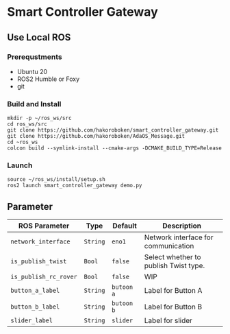 # Smart Controller Gateway
## Use Local ROS
### Prerequstments
- Ubuntu 20
- ROS2 Humble or Foxy
- git
### Build and Install
```
mkdir -p ~/ros_ws/src
cd ros_ws/src
git clone https://github.com/hakoroboken/smart_controller_gateway.git
git clone https://github.com/hakoroboken/AdaOS_Message.git
cd ~ros_ws
colcon build --symlink-install --cmake-args -DCMAKE_BUILD_TYPE=Release
```

### Launch
```
source ~/ros_ws/install/setup.sh
ros2 launch smart_controller_gateway demo.py
```

## Parameter

|ROS Parameter |Type |Default |Description |
|---|---|---|---|
|`network_interface` |`String` |`eno1` | Network interface for communication
|`is_publish_twist` |`Bool` |`false` | Select whether to publish Twist type.
|`is_publish_rc_rover` |`Bool` |`false` | WIP
|`button_a_label` |`String` |`butoon a` | Label for Button A
|`button_b_label` |`String` |`butoon b` |Label for Button B
|`slider_label` |`String` |`slider` | Label for slider

